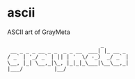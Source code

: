 ascii
=====

ASCII art of GrayMeta

```
                              _        
 __ _ _ _ __ _ _  _ _ __  ___| |_ __ _ 
/ _` | '_/ _` | || | '  \/ -_)  _/ _` |
\__, |_| \__,_|\_, |_|_|_\___|\__\__,_|
|___/          |__/                    

```